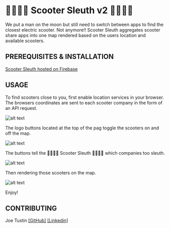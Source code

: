 # 🛴🕵🏻‍♂️ Scooter Sleuth v2 🛴🕵🏻‍♀️

We put a man on the moon but still need to switch between apps to find the closest electric scooter.  Not anymore!!
Scooter Sleuth aggregates scooter share apps into one map rendered based on the users location and available scooters.


## PREREQUISITES & INSTALLATION

[Scooter Sleuth hosted on Firebase](https://scootersleuth.firebaseapp.com/ " 🛴🕵🏻‍♂️ Scooter Sleuth v2 🛴🕵🏻‍♀️")

## USAGE
To find scooters close to you, first enable location services in your browser.  The browsers coordinates are sent to each scooter company in the form of an API request. 

![alt text](https://i.imgur.com/XpsAwdC.gif)

The logo buttons located at the top of the pag toggle the scooters on and off the map.  

![alt text](https://i.imgur.com/vBDHj88.gif)

The buttons tell the  🛴🕵🏻‍♂️ Scooter Sleuth 🛴🕵🏻‍♀️  which companies too sleuth.  

![alt text](https://i.imgur.com/sfcWd3R.gif)

Then rendering those scooters on the map.

![alt text](https://i.imgur.com/dEy6EmI.gifv)

Enjoy!

## CONTRIBUTING

Joe Tustin [[GitHub]](https://github.com/drbarq) [[Linkedin]](https://www.linkedin.com/in/joetustin/)

